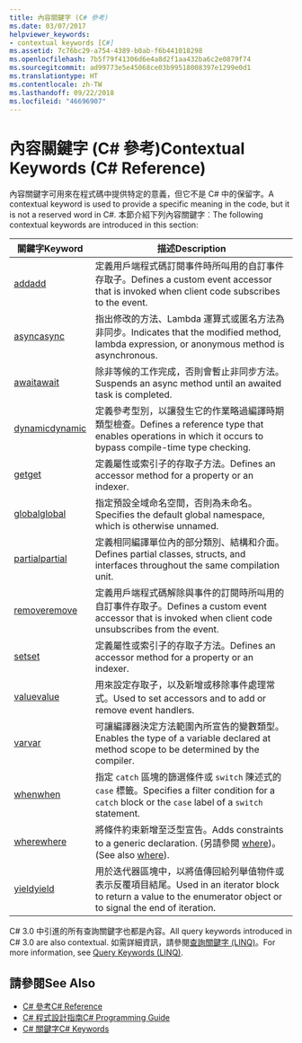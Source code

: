 ```yaml
---
title: 內容關鍵字 (C# 參考)
ms.date: 03/07/2017
helpviewer_keywords:
- contextual keywords [C#]
ms.assetid: 7c76bc29-a754-4389-b0ab-f6b441018298
ms.openlocfilehash: 7b5f79f41306d6e4a8d2f1aa432ba6c2e0879f74
ms.sourcegitcommit: ad99773e5e45068ce03b99518008397e1299e0d1
ms.translationtype: HT
ms.contentlocale: zh-TW
ms.lasthandoff: 09/22/2018
ms.locfileid: "46696907"
---
```

# <a name="contextual-keywords-c-reference"></a><span data-ttu-id="9f5cf-102">內容關鍵字 (C# 參考)</span><span class="sxs-lookup"><span data-stu-id="9f5cf-102">Contextual Keywords (C# Reference)</span></span>
<span data-ttu-id="9f5cf-103">內容關鍵字可用來在程式碼中提供特定的意義，但它不是 C# 中的保留字。</span><span class="sxs-lookup"><span data-stu-id="9f5cf-103">A contextual keyword is used to provide a specific meaning in the code, but it is not a reserved word in C#.</span></span> <span data-ttu-id="9f5cf-104">本節介紹下列內容關鍵字︰</span><span class="sxs-lookup"><span data-stu-id="9f5cf-104">The following contextual keywords are introduced in this section:</span></span>  
  
|<span data-ttu-id="9f5cf-105">關鍵字</span><span class="sxs-lookup"><span data-stu-id="9f5cf-105">Keyword</span></span>|<span data-ttu-id="9f5cf-106">描述</span><span class="sxs-lookup"><span data-stu-id="9f5cf-106">Description</span></span>|  
|-------------|-----------------|  
|[<span data-ttu-id="9f5cf-107">add</span><span class="sxs-lookup"><span data-stu-id="9f5cf-107">add</span></span>](../../../csharp/language-reference/keywords/add.md)|<span data-ttu-id="9f5cf-108">定義用戶端程式碼訂閱事件時所叫用的自訂事件存取子。</span><span class="sxs-lookup"><span data-stu-id="9f5cf-108">Defines a custom event accessor that is invoked when client code subscribes to the event.</span></span>|  
|[<span data-ttu-id="9f5cf-109">async</span><span class="sxs-lookup"><span data-stu-id="9f5cf-109">async</span></span>](../../../csharp/language-reference/keywords/async.md)|<span data-ttu-id="9f5cf-110">指出修改的方法、Lambda 運算式或匿名方法為非同步。</span><span class="sxs-lookup"><span data-stu-id="9f5cf-110">Indicates that the modified method, lambda expression, or anonymous method is asynchronous.</span></span>|  
|[<span data-ttu-id="9f5cf-111">await</span><span class="sxs-lookup"><span data-stu-id="9f5cf-111">await</span></span>](../../../csharp/language-reference/keywords/await.md)|<span data-ttu-id="9f5cf-112">除非等候的工作完成，否則會暫止非同步方法。</span><span class="sxs-lookup"><span data-stu-id="9f5cf-112">Suspends an async method until an awaited task is completed.</span></span>|  
|[<span data-ttu-id="9f5cf-113">dynamic</span><span class="sxs-lookup"><span data-stu-id="9f5cf-113">dynamic</span></span>](../../../csharp/language-reference/keywords/dynamic.md)|<span data-ttu-id="9f5cf-114">定義參考型別，以讓發生它的作業略過編譯時期類型檢查。</span><span class="sxs-lookup"><span data-stu-id="9f5cf-114">Defines a reference type that enables operations in which it occurs to bypass compile-time type checking.</span></span>|  
|[<span data-ttu-id="9f5cf-115">get</span><span class="sxs-lookup"><span data-stu-id="9f5cf-115">get</span></span>](../../../csharp/language-reference/keywords/get.md)|<span data-ttu-id="9f5cf-116">定義屬性或索引子的存取子方法。</span><span class="sxs-lookup"><span data-stu-id="9f5cf-116">Defines an accessor method for a property or an indexer.</span></span>|  
|[<span data-ttu-id="9f5cf-117">global</span><span class="sxs-lookup"><span data-stu-id="9f5cf-117">global</span></span>](../../../csharp/language-reference/keywords/global.md)|<span data-ttu-id="9f5cf-118">指定預設全域命名空間，否則為未命名。</span><span class="sxs-lookup"><span data-stu-id="9f5cf-118">Specifies the default global namespace, which is otherwise unnamed.</span></span>|  
|[<span data-ttu-id="9f5cf-119">partial</span><span class="sxs-lookup"><span data-stu-id="9f5cf-119">partial</span></span>](../../../csharp/language-reference/keywords/partial-type.md)|<span data-ttu-id="9f5cf-120">定義相同編譯單位內的部分類別、結構和介面。</span><span class="sxs-lookup"><span data-stu-id="9f5cf-120">Defines partial classes, structs, and interfaces throughout the same compilation unit.</span></span>|  
|[<span data-ttu-id="9f5cf-121">remove</span><span class="sxs-lookup"><span data-stu-id="9f5cf-121">remove</span></span>](../../../csharp/language-reference/keywords/remove.md)|<span data-ttu-id="9f5cf-122">定義用戶端程式碼解除與事件的訂閱時所叫用的自訂事件存取子。</span><span class="sxs-lookup"><span data-stu-id="9f5cf-122">Defines a custom event accessor that is invoked when client code unsubscribes from the event.</span></span>|  
|[<span data-ttu-id="9f5cf-123">set</span><span class="sxs-lookup"><span data-stu-id="9f5cf-123">set</span></span>](../../../csharp/language-reference/keywords/set.md)|<span data-ttu-id="9f5cf-124">定義屬性或索引子的存取子方法。</span><span class="sxs-lookup"><span data-stu-id="9f5cf-124">Defines an accessor method for a property or an indexer.</span></span>|  
|[<span data-ttu-id="9f5cf-125">value</span><span class="sxs-lookup"><span data-stu-id="9f5cf-125">value</span></span>](../../../csharp/language-reference/keywords/value.md)|<span data-ttu-id="9f5cf-126">用來設定存取子，以及新增或移除事件處理常式。</span><span class="sxs-lookup"><span data-stu-id="9f5cf-126">Used to set accessors and to add or remove event handlers.</span></span>|  
|[<span data-ttu-id="9f5cf-127">var</span><span class="sxs-lookup"><span data-stu-id="9f5cf-127">var</span></span>](../../../csharp/language-reference/keywords/var.md)|<span data-ttu-id="9f5cf-128">可讓編譯器決定方法範圍內所宣告的變數類型。</span><span class="sxs-lookup"><span data-stu-id="9f5cf-128">Enables the type of a variable declared at method scope to be determined by the compiler.</span></span>|  
|[<span data-ttu-id="9f5cf-129">when</span><span class="sxs-lookup"><span data-stu-id="9f5cf-129">when</span></span>](when.md)|<span data-ttu-id="9f5cf-130">指定 `catch` 區塊的篩選條件或 `switch` 陳述式的 `case` 標籤。</span><span class="sxs-lookup"><span data-stu-id="9f5cf-130">Specifies a filter condition for a `catch` block or the `case` label of a `switch` statement.</span></span>|
|[<span data-ttu-id="9f5cf-131">where</span><span class="sxs-lookup"><span data-stu-id="9f5cf-131">where</span></span>](../../../csharp/language-reference/keywords/where-generic-type-constraint.md)|<span data-ttu-id="9f5cf-132">將條件約束新增至泛型宣告。</span><span class="sxs-lookup"><span data-stu-id="9f5cf-132">Adds constraints to a generic declaration.</span></span> <span data-ttu-id="9f5cf-133">(另請參閱 [where](../../../csharp/language-reference/keywords/where-clause.md))。</span><span class="sxs-lookup"><span data-stu-id="9f5cf-133">(See also [where](../../../csharp/language-reference/keywords/where-clause.md)).</span></span>|  
|[<span data-ttu-id="9f5cf-134">yield</span><span class="sxs-lookup"><span data-stu-id="9f5cf-134">yield</span></span>](../../../csharp/language-reference/keywords/yield.md)|<span data-ttu-id="9f5cf-135">用於迭代器區塊中，以將值傳回給列舉值物件或表示反覆項目結尾。</span><span class="sxs-lookup"><span data-stu-id="9f5cf-135">Used in an iterator block to return a value to the enumerator object or to signal the end of iteration.</span></span>|  
  
 <span data-ttu-id="9f5cf-136">C# 3.0 中引進的所有查詢關鍵字也都是內容。</span><span class="sxs-lookup"><span data-stu-id="9f5cf-136">All query keywords introduced in C# 3.0 are also contextual.</span></span> <span data-ttu-id="9f5cf-137">如需詳細資訊，請參閱[查詢關鍵字 (LINQ)](../../../csharp/language-reference/keywords/query-keywords.md)。</span><span class="sxs-lookup"><span data-stu-id="9f5cf-137">For more information, see [Query Keywords (LINQ)](../../../csharp/language-reference/keywords/query-keywords.md).</span></span>  
  
## <a name="see-also"></a><span data-ttu-id="9f5cf-138">請參閱</span><span class="sxs-lookup"><span data-stu-id="9f5cf-138">See Also</span></span>

- [<span data-ttu-id="9f5cf-139">C# 參考</span><span class="sxs-lookup"><span data-stu-id="9f5cf-139">C# Reference</span></span>](../../../csharp/language-reference/index.md)  
- [<span data-ttu-id="9f5cf-140">C# 程式設計指南</span><span class="sxs-lookup"><span data-stu-id="9f5cf-140">C# Programming Guide</span></span>](../../../csharp/programming-guide/index.md)  
- [<span data-ttu-id="9f5cf-141">C# 關鍵字</span><span class="sxs-lookup"><span data-stu-id="9f5cf-141">C# Keywords</span></span>](../../../csharp/language-reference/keywords/index.md)
